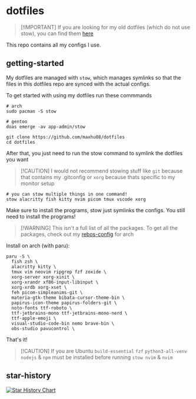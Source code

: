 # dotfiles

> [!IMPORTANT] If you are looking for my old dotfiles (which do not use stow), you can find them [here](https://github.com/maxhu08/dotfiles-old)

This repo contains all my configs I use.

## getting-started

My dotfiles are managed with `stow`, which manages symlinks so that the files in this dotfiles repo are synced with the actual configs.

To get started with using my dotfiles run these commmands

```shell
# arch
sudo pacman -S stow

# gentoo
doas emerge -av app-admin/stow

git clone https://github.com/maxhu08/dotfiles
cd dotfiles
```

After that, you just need to run the stow command to symlink the dotfiles you want

> [!CAUTION] I would not recommend stowing stuff like `git` because that contains my .gitconfig or `xorg` because thats specific to my monitor setup

```shell
# you can stow multiple things in one command!
stow alacritty fish kitty nvim picom tmux vscode xorg
```

Make sure to install the programs, stow just symlinks the configs. You still need to install the programs!

> [!WARNING] This isn't a full list of all the packages. To get all the packages, check out my [rebos-config](https://github.com/maxhu08/rebos-config-arch) for arch

Install on arch (with paru):

```shell
paru -S \
  fish zsh \
  alacritty kitty \
  tmux vim neovim ripgrep fzf zoxide \
  xorg-server xorg-xinit \
  xorg-xrandr xf86-input-libinput \
  xorg-xrdb xorg-xset \
  feh picom-simpleanims-git \
  materia-gtk-theme bibata-cursor-theme-bin \
  papirus-icon-theme papirus-folders-git \
  noto-fonts ttf-roboto \
  ttf-jetbrains-mono ttf-jetbrains-mono-nerd \
  ttf-apple-emoji \
  visual-studio-code-bin nemo brave-bin \
  obs-studio pavucontrol \
```

That's it!

> [!CAUTION] If you are Ubuntu `build-essential` `fzf` `python3-all-venv` `nodejs` & `npm` must be installed before running `stow nvim` & `nvim`

## star-history

[![Star History Chart](https://api.star-history.com/svg?repos=maxhu08/dotfiles&type=Date)](https://star-history.com/#maxhu08/dotfiles&Date)
